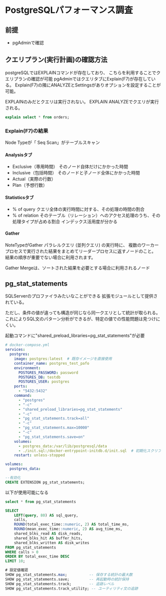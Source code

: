 # PostgreSQLパフォーマンス調査

## 前提

- pgAdminで確認

## クエリプラン(実行計画)の確認方法

postgreSQLではEXPLAINコマンドが存在しており、
こちらを利用することでクエリプランの確認が可能
pgAdminではクエリタブにExplain(F7)が存在している。
Explain(F7)の隣にANALYZEとSettingsがありオプションを設定することが可能。

EXPLAINのみだとクエリは実行されない。
EXPLAIN ANALYZEでクエリが実行される。

```sql
explain select * from orders;
```

### Explain(F7)の結果

Node Typeが「 Seq Scan」がテーブルスキャン

#### Analysisタブ

- Exclusive（専用時間）
  そのノード自体だけにかかった時間
- Inclusive（包括時間）
  そのノードと子ノード全体にかかった時間
- Actual（実際の行数）
- Plan（予想行数）

#### Statisticsタブ

- % of query
  クエリ全体の実行時間に対する、その処理の時間の割合
- % of relation
  そのテーブル（リレーション）へのアクセス処理のうち、その処理タイプが占める割合
  インデックス活用度が分かる

#### Gather

NoteTypeがGather
パラレルクエリ (並列クエリ) の実行時に、
複数のワーカープロセスで実行された結果をまとめてリーダープロセスに返すノードのこと。
結果の順序が重要でない場合に利用されます。﻿

Gather Mergeは、ソートされた結果を必要とする場合に利用されるノード

## pg_stat_statements

SQLServerのプロファイラみたいなことができる
拡張モジュールとして提供されている。

ただし、条件の値が違っても構造が同じなら同一クエリとして統計が取られる。
これによりSQL文のパターン分析ができるが、特定の値での性能問題は見つけにくい。

起動コマンドに"shared_preload_libraries=pg_stat_statements"が必要

```yml
# docker-compose.yml
services:
  postgres:
    image: postgres:latest  # 既存イメージを直接使用
    container_name: postgres_test_pafo
    environment:
      POSTGRES_PASSWORD: password
      POSTGRES_DB: testdb
      POSTGRES_USER: postgres
    ports:
      - "5432:5432"
    command:
      - "postgres"
      - "-c"
      - "shared_preload_libraries=pg_stat_statements"
      - "-c"
      - "pg_stat_statements.track=all"
      - "-c"
      - "pg_stat_statements.max=10000"
      - "-c"
      - "pg_stat_statements.save=on"
    volumes:
      - postgres_data:/var/lib/postgresql/data
      - ./init.sql:/docker-entrypoint-initdb.d/init.sql  # 初期化スクリプトのみ
    restart: unless-stopped

volumes:
  postgres_data:
```

```sql
--有効化
CREATE EXTENSION pg_stat_statements;
```

以下が使用可能になる

```sql
select * from pg_stat_statements

SELECT 
    LEFT(query, 80) AS sql_query,
    calls,
    ROUND(total_exec_time::numeric, 2) AS total_time_ms,
    ROUND(mean_exec_time::numeric, 2) AS avg_time_ms,
    shared_blks_read AS disk_reads,
    shared_blks_hit AS buffer_hits,
    shared_blks_written AS disk_writes
FROM pg_stat_statements
WHERE calls > 0
ORDER BY total_exec_time DESC
LIMIT 10;
```

```sql
# 設定値確認
SHOW pg_stat_statements.max;          -- 保存する統計の最大数
SHOW pg_stat_statements.save;         -- 再起動時の統計保持
SHOW pg_stat_statements.track;        -- 追跡レベル
SHOW pg_stat_statements.track_utility; -- ユーティリティ文の追跡
```


